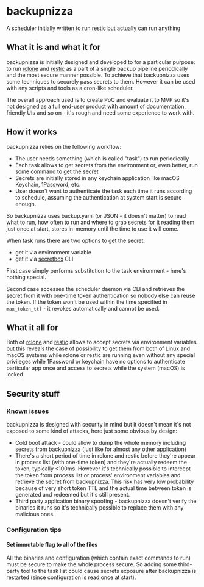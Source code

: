 # backupnizza

A scheduler initially written to run restic but actually can run anything

## What it is and what it for

backupnizza is initially designed and developed to for a particular purpose:
to run [rclone](https://github.com/rclone/rclone) and [restic](https://github.com/restic/restic)
as a part of a single backup pipeline periodically and the most secure manner
possible. To achieve that backupnizza uses some techniques to securely pass
secrets to them. However it can be used with any scripts and tools as a cron-like
scheduler.

The overall approach used is to create PoC and evaluate it to MVP so it's not
designed as a full end-user product with amount of documentation, friendly
UIs and so on - it's rough and need some experience to work with.

## How it works

backupnizza relies on the following workflow:

* The user needs something (which is called "task") to run periodically
* Each task allows to get secrets from the environment or, even better,
    run some command to get the secret
* Secrets are initially stored in any keychain application like macOS Keychain,
    1Password, etc.
* User doesn't want to authenticate the task each time it runs according
    to schedule, assuming the authentication at system start is secure enough.

So backupnizza uses backup.yaml (or JSON - it doesn't matter) to read what
to run, how often to run and where to grab secrets for it reading them just once
at start, stores in-memory until the time to use it will come.

When task runs there are two options to get the secret:

* get it via environment variable
* get it via [secretbox](https://github.com/teran/secretbox) CLI

First case simply performs substitution to the task environment - here's nothing
special.

Second case accesses the scheduler daemon via CLI and retrieves the secret from it
with one-time token authentication so nobody else can reuse the token. If the token
won't be used within the time specified in `max_token_ttl` - it revokes automatically
and cannot be used.

## What it all for

Both of [rclone](https://github.com/rclone/rclone) and [restic](https://github.com/restic/restic)
allows to accept secrets via environment variables but this reveals the case of
possibility to get them from both of Linux and macOS systems while rclone or restic
are running even without any special privileges while 1Password or keychain have
no options to authenticate particular app once and access to secrets while the
system (macOS) is locked.

## Security stuff

### Known issues

backupnizza is designed with security in mind but it doesn't mean it's not exposed
to some kind of attacks, here just some obvious by design:

* Cold boot attack - could allow to dump the whole memory including secrets
    from backupnizza (just like for almost any other application)
* There's a short period of time in rclone and restic before they're appear in
    process list (with one-time token) and they're actually redeem the token,
    typically <100ms. However it's technically possible to intercept the token
    from process list or process' environment variables and retrieve the secret
    from backupnizza. This risk has very low probability because of very short token
    TTL and the actual time between token is generated and redeemed but it's
    still present.
* Third party application binary spoofing - backupnizza doesn't verify the binaries
    it runs so it's technically possible to replace them with any malicious ones.

### Configuration tips

#### Set immutable flag to all of the files

All the binaries and configuration (which contain exact commands to run) must
be secure to make the whole process secure. So adding some third-party tool
to the task list could cause secrets exposure after backupnizza is
restarted (since configuration is read once at start).
